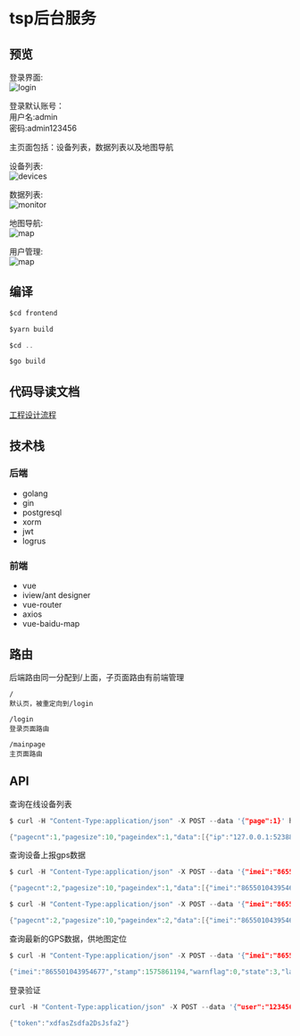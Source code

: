 # tsp后台服务

## 预览
登录界面:  
![login](https://raw.githubusercontent.com/qiuzhiqian/etc_tsp/master/doc/img/login_1.png)

登录默认账号：  
用户名:admin  
密码:admin123456

主页面包括：设备列表，数据列表以及地图导航

设备列表:  
![devices](https://raw.githubusercontent.com/qiuzhiqian/etc_tsp/master/doc/img/devices_1.png)

数据列表:  
![monitor](https://raw.githubusercontent.com/qiuzhiqian/etc_tsp/master/doc/img/monitor_1.png)

地图导航:  
![map](https://raw.githubusercontent.com/qiuzhiqian/etc_tsp/master/doc/img/map_1.png)

用户管理:  
![map](https://raw.githubusercontent.com/qiuzhiqian/etc_tsp/master/doc/img/users_1.png)

## 编译
```c
$cd frontend

$yarn build

$cd ..

$go build
```

## 代码导读文档
[工程设计流程](https://github.com/qiuzhiqian/etc_tsp/blob/master/doc/README.md)

## 技术栈
### 后端
- golang
- gin
- postgresql
- xorm
- jwt
- logrus

### 前端
- vue
- iview/ant designer
- vue-router
- axios
- vue-baidu-map

## 路由
后端路由同一分配到/上面，子页面路由有前端管理

```
/
默认页，被重定向到/login

/login
登录页面路由

/mainpage
主页面路由
```

## API
查询在线设备列表
```c
$ curl -H "Content-Type:application/json" -X POST --data '{"page":1}' http://localhost:8080/api/list

{"pagecnt":1,"pagesize":10,"pageindex":1,"data":[{"ip":"127.0.0.1:52388","imei":"865501043954677","phone":"13246607267"},{"ip":"127.0.0.1:52392","imei":"865501043897165","phone":"13246607267"}]}
```

查询设备上报gps数据
```c
$ curl -H "Content-Type:application/json" -X POST --data '{"imei":"865501043954677","starttime":1575453728,"endtime":1575453826,"page":1}' http://localhost:8080/api/data

{"pagecnt":2,"pagesize":10,"pageindex":1,"data":[{"imei":"865501043954677","stamp":1575453733,"warnflag":0,"state":3,"latitude":22585469,"longitude":17222187,"altitude":17409,"speed":23040,"direction":1792},{"imei":"865501043954677","stamp":1575453737,"warnflag":0,"state":3,"latitude":22585462,"longitude":113912645,"altitude":339,"speed":0,"direction":99},{"imei":"865501043954677","stamp":1575453743,"warnflag":0,"state":3,"latitude":22585456,"longitude":113912642,"altitude":326,"speed":0,"direction":99},{"imei":"865501043954677","stamp":1575453748,"warnflag":0,"state":3,"latitude":22585456,"longitude":113912643,"altitude":331,"speed":0,"direction":99},{"imei":"865501043954677","stamp":1575453752,"warnflag":0,"state":3,"latitude":22585456,"longitude":113912643,"altitude":331,"speed":0,"direction":99},{"imei":"865501043954677","stamp":1575453757,"warnflag":0,"state":3,"latitude":22585456,"longitude":113912643,"altitude":331,"speed":0,"direction":99},{"imei":"865501043954677","stamp":1575453762,"warnflag":0,"state":3,"latitude":22585456,"longitude":113912643,"altitude":331,"speed":0,"direction":99},{"imei":"865501043954677","stamp":1575453768,"warnflag":0,"state":3,"latitude":22585456,"longitude":113912645,"altitude":337,"speed":0,"direction":88},{"imei":"865501043954677","stamp":1575453773,"warnflag":0,"state":3,"latitude":22585454,"longitude":113912643,"altitude":338,"speed":0,"direction":134},{"imei":"865501043954677","stamp":1575453778,"warnflag":0,"state":3,"latitude":22585447,"longitude":113912642,"altitude":320,"speed":0,"direction":194}]}

$ curl -H "Content-Type:application/json" -X POST --data '{"imei":"865501043954677","starttime":1575453728,"endtime":1575453826,"page":2}' http://localhost:8080/api/data

{"pagecnt":2,"pagesize":10,"pageindex":2,"data":[{"imei":"865501043954677","stamp":1575453783,"warnflag":0,"state":3,"latitude":22585442,"longitude":113912651,"altitude":315,"speed":0,"direction":194},{"imei":"865501043954677","stamp":1575453788,"warnflag":0,"state":3,"latitude":22585446,"longitude":113912657,"altitude":340,"speed":0,"direction":194},{"imei":"865501043954677","stamp":1575453793,"warnflag":0,"state":3,"latitude":22585447,"longitude":113912659,"altitude":343,"speed":0,"direction":194},{"imei":"865501043954677","stamp":1575453798,"warnflag":0,"state":3,"latitude":22585447,"longitude":113912659,"altitude":345,"speed":0,"direction":194},{"imei":"865501043954677","stamp":1575453803,"warnflag":0,"state":3,"latitude":22585442,"longitude":113912664,"altitude":356,"speed":0,"direction":193},{"imei":"865501043954677","stamp":1575453809,"warnflag":0,"state":3,"latitude":22585447,"longitude":113912669,"altitude":374,"speed":0,"direction":193},{"imei":"865501043954677","stamp":1575453814,"warnflag":0,"state":3,"latitude":22585448,"longitude":113912673,"altitude":366,"speed":0,"direction":149},{"imei":"865501043954677","stamp":1575453818,"warnflag":0,"state":3,"latitude":22585447,"longitude":113912676,"altitude":374,"speed":0,"direction":149},{"imei":"865501043954677","stamp":1575453823,"warnflag":0,"state":3,"latitude":22585446,"longitude":113912678,"altitude":371,"speed":0,"direction":149}]}
```

查询最新的GPS数据，供地图定位
```c
$ curl -H "Content-Type:application/json" -X POST --data '{"imei":"865501043954677"}' http://localhost:8080/api/nowgps 

{"imei":"865501043954677","stamp":1575861194,"warnflag":0,"state":3,"latitude":22585422,"longitude":113912639,"altitude":373,"speed":0,"direction":76}
```

登录验证
```c
curl -H "Content-Type:application/json" -X POST --data '{"user":"1234566","password":"sdfasfdadf"}' http://localhost:8080/api/login

{"token":"xdfasZsdfa2DsJsfa2"}
```